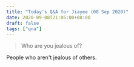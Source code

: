 ```yaml
---
title: "Today's Q&A for Jiayee (08 Sep 2020)"
date: 2020-09-08T21:05:00+08:00
draft: false
tags: ["qna"]
---
```

> Who are you jealous of?

People who aren't jealous of others.
